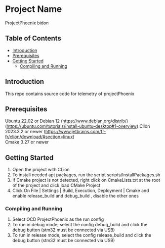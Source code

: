 # Project Name
ProjectPhoenix
bidon
## Table of Contents

- [Introduction](#introduction)
- [Prerequisites](#prerequisites)
- [Getting Started](#getting-started)
    - [Compiling and Running ](#compiling-and-running )



## Introduction
This repo contains source code for telemetry of projectPhoenix

## Prerequisites
Ubuntu 22.02 or Debian 12  (https://www.debian.org/distrib/) (https://ubuntu.com/tutorials/install-ubuntu-desktop#1-overview)
Clion 2023.3.2 or newer (https://www.jetbrains.com/fr-fr/clion/download/#section=linux)   
Cmake 3.27 or newer   

## Getting Started

1. Open the project with CLion 
2. To install needed apt packages, run the script scripts/InstallPackages.sh 
3. If Cmake project is not detected, right click on CmakeLists.txt at the root of the project and click load CMake Project
4. Click On File | Settings | Build, Execution, Deployment | Cmake and enable release_build and debug_build , disable the other ones

### Compiling and Running 
1. Select OCD ProjectPhoenix as the run config
2. To run in debug mode, select the config debug_build and click the debug button (stm32 must be connected via USB)
3. To run in release mode, select the config release_build and click the debug button (stm32 must be connected via USB)
